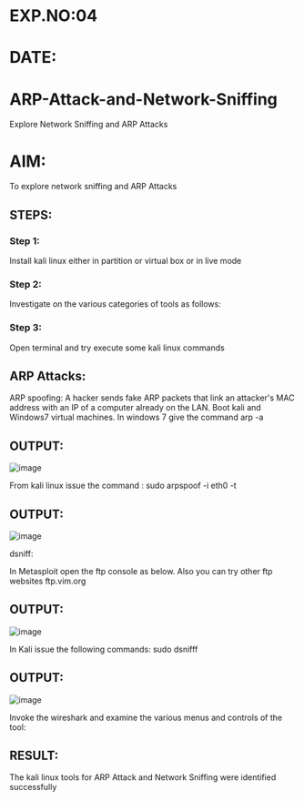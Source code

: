 # EXP.NO:04
# DATE:

# ARP-Attack-and-Network-Sniffing
Explore Network Sniffing and ARP Attacks

# AIM:

To explore network sniffing and ARP Attacks

## STEPS:

### Step 1:

Install kali linux either in partition or virtual box or in live mode

### Step 2:

Investigate on the various categories of tools as follows:


### Step 3:
Open terminal and try execute some kali linux commands

## ARP Attacks:  
ARP spoofing: A hacker sends fake ARP packets that link an attacker's MAC address with an IP of a computer already on the LAN. 
Boot kali and Windows7 virtual machines.
In windows 7 give the command arp -a
## OUTPUT:

![image](https://github.com/Lakshmipriya2005/ARP-Attack-and-Network-Sniffing/assets/115525361/14212209-b51a-47ee-9ab3-e05009bb10c5)



From kali linux issue the command :
sudo arpspoof -i eth0 -t <target system> <gateway>
## OUTPUT:

![image](https://github.com/Lakshmipriya2005/ARP-Attack-and-Network-Sniffing/assets/115525361/a3ef8488-052e-45f4-b0d0-1abece0d9374)



 dsniff:






In Metasploit open the ftp console as below. Also you can try other ftp websites ftp.vim.org
## OUTPUT:

![image](https://github.com/Lakshmipriya2005/ARP-Attack-and-Network-Sniffing/assets/115525361/2c3be7e8-6f7b-4989-8b31-fdb1ca13cb91)




In Kali issue the following commands:
sudo dsnifff
## OUTPUT:

![image](https://github.com/Lakshmipriya2005/ARP-Attack-and-Network-Sniffing/assets/115525361/f8586211-838c-44d2-8f5c-b5847dd508d7)




Invoke the wireshark and examine the various menus  and controls of the tool:


## RESULT:
The kali linux tools for ARP Attack and Network Sniffing were identified successfully
